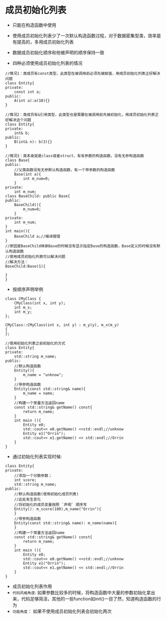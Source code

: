 # 成员初始化列表
- 只能在构造函数中使用
- 使用成员初始化列表少了一次默认构造函数过程，对于数据密集型类，效率是有提高的，多用成员初始化列表
- 数据成员初始化顺序和他被声明的顺序保持一致

- 四种必须使用成员初始化列表的情况
```cfgrlanguage
//情况1：类成员有const类型，此类型在被调用前必须先被赋值，用成员初始化列表正好解决问题
class Entity{
private: 
    const int a;
public:
    A(int a):a(10){}
}
```

```cfgrlanguage
//情况2：类成员有&引用类型，此类型也是需要在被调用前先被初始化，用成员初始化列表正好解决这个问题
class Entity{
private:
    int& b;
public:
    B(int& n): b(3){}
}
```

```cfgrlanguage
//情况3：类本身就是class或者struct，有有参数的构造函数，没有无参构造函数
class Base{
public:
    //父类函数没有无参默认构造函数，有一个带参数的构造函数
    Base(int a){
        int m_num=0;
    }
private:
    int m_num;
class BaseChild: public Base{
public:
    BaseChild(){
        m_num=0;
    }
private:
    int m_num;
}
int main(){
    BaseChild a;//编译报错
}
//原因是BaseChild继承Base的时候没有显示指定Base的构造函数，Base定义的时候没有默认构造函数
//使用成员初始化列表可以解决问题
//解决方法：
BaseChild:Base(1){

}
}

```

- 按顺序声明举例
```cfgrlanguage
class CMyClass {
    CMyClass(int x, int y);
    int m_x;
    int m_y;
};

CMyClass::CMyClass(int x, int y) : m_y(y), m_x(m_y)
{
};
```


```cfgrlanguage
//使用初始化列表之前初始化的方式
class Entity{
private:
    std::string m_name;
public:
    //默认构造函数
    Entity(){
        m_name = "unknow";
    }
    //带参构造函数
    Entity(const std::string& name){
        m_name = name;
    }
    //构建一个常量方法返回name
    const std::string& getName() const{
        return m_name;
    }
    int main (){
        Entity e0;
        std::cout<< e0.getName() <<std::endl;//unknow
        Entity e1("Orrin");
        std::cout<< e1.getName() << std::endl;//Orrin
    }
}
```

- 通过初始化列表实现时候:
```cfgrlanguage
class Entity{
private:
    //添加一个分数参数；
    int score;
    std::string m_name;
public:
    //默认构造函数(使用初始化成员列表)
    //此处发生变化
    //将初始化的成员变量按照 `声明` 顺序写
    Entity(): m_score(100),m_name("Orrin"){
    }
    //带参构造函数
    Entity(const std::string& name): m_name(name){
    }
    //构建一个常量方法返回name
    const std::string& getName() const{
        return m_name;
    }
    int main (){
        Entity e0;
        std::cout<< e0.getName() <<std::endl;//unknow
        Entity e1("Orrin");
        std::cout<< e1.getName() << std::endl;//Orrin
    }
}
```
- 成员初始化列表作用
- `代码风格角度`: 如果参数比较多的时候，将构造函数中大量的参数初始化拿出来，代码足够简洁，其他的一些function如init()一目了然，知道构造函数的行为
- `功能角度`： 如果不使用成员初始化列表会初始化两次